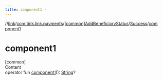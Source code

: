 ```yaml
---
title: component1 -
---
```

//[link](../../../index.md)/[com.tink.link.payments](../../index.md)/[[common]AddBeneficiaryStatus](../index.md)/[Success](index.md)/[component1](component1.md)



# component1  
[common]  
Content  
operator fun [component1](component1.md)(): [String](https://kotlinlang.org/api/latest/jvm/stdlib/kotlin/-string/index.html)?  



